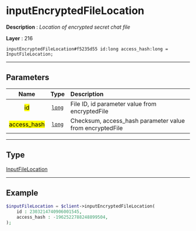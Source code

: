 # inputEncryptedFileLocation

**Description** : *Location of encrypted secret chat file*

**Layer** : 216

```tl
inputEncryptedFileLocation#f5235d55 id:long access_hash:long = InputFileLocation;
```

---

## Parameters

| Name | Type | Description |
| :---: | :---: | :--- |
| <mark>id</mark> | [`long`](type/long) | File ID, id parameter value from encryptedFile |
| <mark>access_hash</mark> | [`long`](type/long) | Checksum, access_hash parameter value from encryptedFile |

---

## Type

[InputFileLocation](type/InputFileLocation)

---

## Example

```php
$inputFileLocation = $client->inputEncryptedFileLocation(
	id : 2303214740906001545,
	access_hash : -1962522788248899504,
);
```
